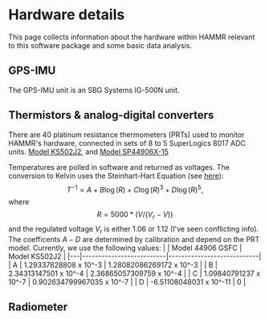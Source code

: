 # Hardware details
This page collects information about the hardware within HAMMR relevant to this software package and some basic data analysis. 


## GPS-IMU
The GPS-IMU unit is an SBG Systems IG-500N unit.


## Thermistors & analog-digital converters
There are 40 platinum resistance thermometers (PRTs) used to monitor HAMMR's hardware, connected in sets of 8 to 5 SuperLogics 8017 ADC units. [Model KS502J2](https://www.digikey.com/en/products/detail/KS502J2/615-1073-ND/2651614), and [Model SP44906X-15](https://www.mouser.com/ProductDetail/Measurement-Specialties/SP44908X-15?qs=aXGKoampmnlT%2FWgkyUFuAQ%3D%3D)

Temperatures are polled in software and returned as voltages. The conversion to Kelvin uses the Steinhart-Hart Equation (see [here](https://assets.omega.com/spec/44000_THERMIS_ELEMENTS.pdf)):
$$
T^{-1} = A + B\log(R) + C\log(R)^3 + D\log(R)^5
,$$
where
$$
R = 5000 * (V / (V_r - V))
$$
and the regulated voltage $V_r$ is either 1.06 or 1.12 (I've seen conflicting info). The coefficents $A - D$ are determined by calibration and depend on the PRT model. Currently, we use the following values:
|   | Model 44906 GSFC         | Model KS502J2              |
|---|--------------------------|----------------------------|
| A | 1.29337828808 x 10^-3    | 1.28082086269172 x 10^-3   |
| B | 2.34313147501 x 10^-4    | 2.36865057309759 x 10^-4   |
| C | 1.09840791237 x 10^-7    | 0.902634799967035 x 10^-7  |
| D | -6.51108048031 x 10^-11  | 0                          |


## Radiometer

